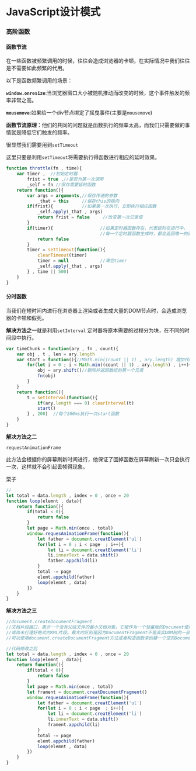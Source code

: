 # JavaScript设计模式

### 高阶函数

#### 函数节流

在一些函数被频繁调用的时候，往往会造成浏览器的卡顿，在实际情况中我们往往是不需要如此频繁的代用。

以下是函数频繁调用的场景：

**`window.onresize`**:当浏览器窗口大小被随机推动而改变的时候，这个事件触发的频率非常之高。

​	**`mousemove`**:如果给一个div节点绑定了摇曳事件(主要是`mousemove`)

**函数节流原理**：他们的共同的问题就是函数执行的频率太高，而我们只需要做的事情就是降低它们触发的频率。

很显然我们需要用到`setTimeout`

这里只要是利用`setTimeout`将需要执行得函数进行相应的延时效果。

```javascript
function throttle(fn , time){
    var timer ,  //初始定时器
        frist = true ,//是否为第一次调用
        _self = fn //保存需要延时函数
    return function(){
        var args = arguments,//保存传递的参数
            _that = this     //保存this的指向
        if(frist){           //如果第一次执行，立即执行相应函数
            _self.apply(_that , args)
            return frist = false     //改变第一次记录值
        } 
        if(timer){                  //如果定时器函数存在，代表延时在进行中，
                                    //每一个定时器函数生成时，都会返回唯一的id值进行相应的指定
            return false
        }
        timer = setTimeout(function(){
            clearTimeout(timer)
            timer = null            //清空timer
            _self.apply(_that , args)
        } , time || 500)
    }
}
```

#### 分时函数

当我们在短时间内进行在浏览器上渲染或者生成大量的DOM节点时，会造成浏览器的卡顿和假死。

**解决方法之一**就是利用`setInterval` 定时器将原本需要的过程分为块，在不同的时间段中执行。

```javascript
var timeChunk = function(ary , fn , count){
    var obj , t , len = ary.length
    var start = function(){//Math.min((count || 1) , ary.length) 增加代码健壮性。
        for(let i = 0 ; i < Math.min((count || 1) , ary.length) , i++){
            obj = ary.shift()//删除并返回数组的第一个元素
            fn(obj)
        }
    }
    return function(){
        t = setInterval(function(){
            if(ary.length === 0) clearInterval(t)
            start()
        } , 200)  //每个200ms执行一次start函数
    }
}
```



**解决方法之二**

```requestAnimationFrame```

此方法会根据你的屏幕刷新时间进行，他保证了回掉函数在屏幕刷新一次只会执行一次，这样就不会引起丢帧得现象。

栗子

```javascript
//
let total = data.length , index = 0 , once = 20
function loop(elemnt , data){
    return function(){
        if(total < 0){
            return false
        }
        let page = Math.min(once , total)
        window.requesAnimationFrame(function(){
            let father = document.creatElement('ul')
            for(let i = 0 ; i < page  ; i++){
                let li = document.creatElement('li')
                li.innerText = data.shift()
                father.appchild(li)
            }
            total -= page
            elemt.appchild(father)
            loop(elemnt , data)
        })
    }
}
```

**解决方法之三**

```javascript
//document.createDocumentFragment
//文档片段接口，表示一个没有父级文件的最小文档对象。它被作为一个轻量版的Document使用，用于存储已排好版的
//或尚未打理好格式的XML片段。最大的区别是因为DocumentFragment不是真实DOM树的一部分，它的变化不会触发//DOM树的（重新渲染) ，且不会导致性能等问题。
//可以使用document.createDocumentFragment方法或者构造函数来创建一个空的DocumentFragment

//代码修改之后
let total = data.length , index = 0 , once = 20
function loop(elemnt , data){
    return function(){
        if(total < 0){
            return false
        }
        let page = Math.min(once , total)
        let frament = document.creatDocumentFragment() 
        window.requesAnimationFrame(function(){
            let father = document.creatElement('ul')
            for(let i = 0 ; i < page  ; i++){
                let li = document.creatElement('li')
                li.innerText = data.shift()
                frament.appchild(li)
            }
            total -= page
            elemt.appchild(father)
            loop(elemnt , data)
        })
    }
}
```



